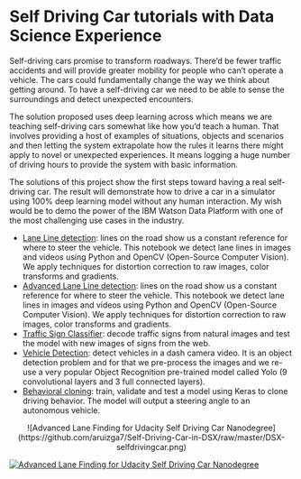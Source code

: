 # Self Driving Car tutorials with Data Science Experience

Self-driving cars promise to transform roadways. There’d be fewer traffic accidents and will provide greater mobility for people who can’t operate a vehicle. The cars could fundamentally change the way we think about getting around. To have a self-driving car we need to be able to sense the surroundings and detect unexpected encounters.

The solution proposed uses deep learning across which means we are teaching self-driving cars somewhat like how you’d teach a human. That involves providing a host of examples of situations, objects and scenarios and then letting the system extrapolate how the rules it learns there might apply to novel or unexpected experiences. It means logging a huge number of driving hours to provide the system with basic information.

The solutions of this project show the first steps toward having a real self-driving car. The result will demonstrate how to drive a car in a simulator using 100% deep learning model without any human interaction. My wish would be to demo the power of the IBM Watson Data Platform with one of the most challenging use cases in the industry.
- [Lane Line detection](https://github.com/aruizga7/Self-Driving-Car-in-DSX/tree/master/1.%20Line%20Lane%20Detection): lines on the road show us a constant reference for where to steer the vehicle. This notebook we detect lane lines in images and videos using Python and OpenCV (Open-Source Computer Vision). We apply techniques for distortion correction to raw images, color transforms and gradients. 
- [Advanced Lane Line detection](https://github.com/aruizga7/Self-Driving-Car-in-DSX/tree/master/2.%20Advanced%20Line%20Lane%20Detection): lines on the road show us a constant reference for where to steer the vehicle. This notebook we detect lane lines in images and videos using Python and OpenCV (Open-Source Computer Vision). We apply techniques for distortion correction to raw images, color transforms and gradients. 
-  [Traffic Sign Classifier](https://github.com/aruizga7/Self-Driving-Car-in-DSX/tree/master/3.%20Traffic%20Sign%20Recognition): decode traffic signs from natural images and test the model with new images of signs from the web.
-  [Vehicle Detection](https://github.com/aruizga7/Self-Driving-Car-in-DSX/tree/master/4.%20Vehicle%20detection): detect vehicles in a dash camera video. It is an object detection problem and for that we pre-process the images and we re-use a very popular Object Recognition pre-trained model called Yolo (9 convolutional layers and 3 full connected layers). 
- [Behavioral cloning](https://github.com/aruizga7/Self-Driving-Car-in-DSX/tree/master/5.%20Behavioral%20cloning): train, validate and test a model using Keras to clone driving behavior. The model will output a steering angle to an autonomous vehicle. 

<CENTER>
![Advanced Lane Finding for Udacity Self Driving Car Nanodegree](https://github.com/aruizga7/Self-Driving-Car-in-DSX/raw/master/DSX-selfdrivingcar.png) </CENTER>




[![Advanced Lane Finding for Udacity Self Driving Car Nanodegree](https://img.youtube.com/vi/yS0ocyJpHRU/0.jpg)](https://www.youtube.com/watch?v=yS0ocyJpHRU)

